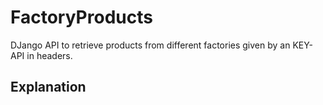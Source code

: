# FactoryProducts
DJango API to retrieve products from different factories given by an KEY-API in headers.

## Explanation

